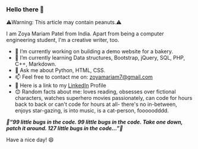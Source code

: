 ### Hello there 👋

⚠️Warning: This article may contain peanuts.⚠️

I am Zoya Mariam Patel from India. Apart from being a computer engineering student, I'm a creative writer, too.

- 🔨 I’m currently working on building a demo website for a bakery.
- 📖 I’m currently learning Data structures, Bootstrap, jQuery, SQL, PHP, C++, Markdown.
- 💬 Ask me about Python, HTML, CSS.
- 📫 Feel free to contact me on: zoyamariam7@gmail.com
- 🔗 Here is a link to my [LinkedIn](https://linkedin.com/in/zoya-patel-570626213/) Profile
- 😊 Random facts about me: loves reading, obsesses over fictional characters, watches superhero movies passionately, can code for hours back to back or can't code for hours at all- there's no in-between, enjoys star-gazing, is into music, is a cat-person, fooooodddd.

***📜“99 little bugs in the code. 99 little bugs in the code. Take one down, patch it around. 127 little bugs in the code…”📜***



Have a nice day! 😄

<!--
-  Fun fact: ...
-  - 👯 I’m looking to collaborate on ...
- 🤔 I’m looking for help with ...

Procrastination is the art of keeping up with yesterday. - Don Marquis
“The best thing about a boolean is even if you are wrong, you are only off by a bit.” 
“Why do Java programmers have to wear glasses? Because they don’t C#.”
“Q: What did the Java code say to the C code? A: You’ve got no class.”


-->

